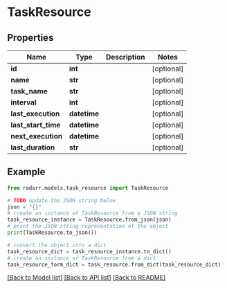 # TaskResource


## Properties

Name | Type | Description | Notes
------------ | ------------- | ------------- | -------------
**id** | **int** |  | [optional] 
**name** | **str** |  | [optional] 
**task_name** | **str** |  | [optional] 
**interval** | **int** |  | [optional] 
**last_execution** | **datetime** |  | [optional] 
**last_start_time** | **datetime** |  | [optional] 
**next_execution** | **datetime** |  | [optional] 
**last_duration** | **str** |  | [optional] 

## Example

```python
from radarr.models.task_resource import TaskResource

# TODO update the JSON string below
json = "{}"
# create an instance of TaskResource from a JSON string
task_resource_instance = TaskResource.from_json(json)
# print the JSON string representation of the object
print(TaskResource.to_json())

# convert the object into a dict
task_resource_dict = task_resource_instance.to_dict()
# create an instance of TaskResource from a dict
task_resource_form_dict = task_resource.from_dict(task_resource_dict)
```
[[Back to Model list]](../README.md#documentation-for-models) [[Back to API list]](../README.md#documentation-for-api-endpoints) [[Back to README]](../README.md)


